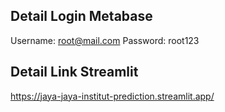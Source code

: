 ## Detail Login Metabase
Username: root@mail.com
Password: root123

## Detail Link Streamlit
https://jaya-jaya-institut-prediction.streamlit.app/